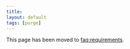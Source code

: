 ```yaml
---
title:
layout: default
tags: [purge]
---
```


This page has been moved to [faq:requirements](/faq/requirements).
